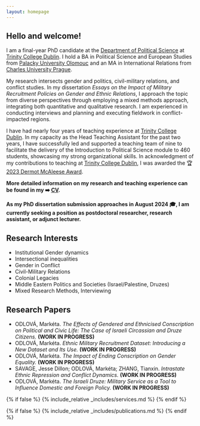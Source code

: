 ```yaml
---
layout: homepage
---
```


## Hello and welcome!
I am a final-year PhD candidate at the <a href='https://www.tcd.ie/Political_Science/' target='_blank'>Department of Political Science</a> at <a href='http://tcd.ie' target='_blank'>Trinity College Dublin</a>. I hold a BA in Political Science and European Studies from <a href='https://www.upol.cz/en/' target='_blank'>Palacky University Olomouc</a> and an MA in International Relations from <a href='https://cuni.cz/UKEN-1.html' target='_blank'>Charles University Prague</a>.

My research intersects gender and politics, civil-military relations, and conflict studies. In my dissertation <em>Essays on the Impact of Military Recruitment Policies on Gender and Ethnic Relations</em>, I approach the topic from diverse perspectives through employing a mixed methods approach, integrating both quantitative and qualitative research. I am experienced in conducting interviews and planning and executing fieldwork in conflict-impacted regions.

I have had nearly four years of teaching experience at <a href='http://tcd.ie' target='_blank'>Trinity College Dublin</a>. In my capacity as the Head Teaching Assistant for the past two years, I have successfully led and supported a teaching team of nine to facilitate the delivery of the Introduction to Political Science module to 460 students, showcasing my strong organizational skills. In acknowledgment of my contributions to teaching at <a href='http://tcd.ie' target='_blank'>Trinity College Dublin</a>, I was awarded the 🏆 <a href="https://twitter.com/TCD_SSP/status/1663846299651694593" target="_blank">2023 Dermot McAleese Award</a>.

**More detailed information on my research and teaching experience can be found in my ➡️ [CV](assets/files/curriculum_vitae.pdf).**

**As my PhD dissertation submission approaches in August 2024 🎓, I am currently seeking a position as postdoctoral researcher, research assistant, or adjunct lecturer.**

## Research Interests
- Institutional Gender dynamics
- Intersectional inequalities
- Gender in Conflict
- Civil-Military Relations
- Colonial Legacies
- Middle Eastern Politics and Societies (Israel/Palestine, Druzes)
- Mixed Research Methods, Interviewing

## Research Papers
- ODLOVÁ, Markéta. *The Effects of Gendered and Ethnicised Conscription on Political and Civic Life: The Case of Israeli Circassian and Druze Citizens.* **(WORK IN PROGRESS)**
- ODLOVÁ, Markéta. *Ethnic Military Recruitment Dataset: Introducing a New Dataset and Its Use.* **(WORK IN PROGRESS)**
- ODLOVÁ, Markéta. *The Impact of Ending Conscription on Gender Equality.* **(WORK IN PROGRESS)**
- SAVAGE, Jesse Dillon; ODLOVÁ, Markéta; ZHANG, Tianxin. *Intrastate Ethnic Repression and Conflict Dynamics.* **(WORK IN PROGRESS)**
- ODLOVÁ, Markéta. *The Israeli Druze: Military Service as a Tool to Influence Domestic and Foreign Policy.* **(WORK IN PROGRESS)**

{% if false %}
  {% include_relative _includes/services.md %}
{% endif %}

{% if false %}
  {% include_relative _includes/publications.md %}
{% endif %}